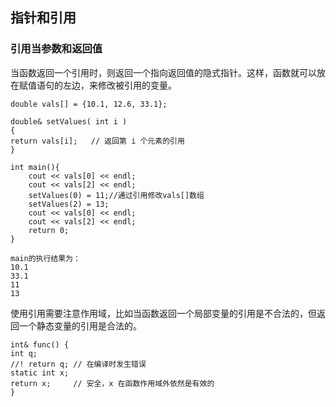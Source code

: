 ## 指针和引用

### 引用当参数和返回值
当函数返回一个引用时，则返回一个指向返回值的隐式指针。这样，函数就可以放在赋值语句的左边，来修改被引用的变量。

    double vals[] = {10.1, 12.6, 33.1};
 
    double& setValues( int i )
    {
    return vals[i];   // 返回第 i 个元素的引用
    }

    int main(){
        cout << vals[0] << endl;
        cout << vals[2] << endl;
        setValues(0) = 11;//通过引用修改vals[]数组
        setValues(2) = 13;
        cout << vals[0] << endl;
        cout << vals[2] << endl;
        return 0;
    }

    main的执行结果为：
    10.1
    33.1
    11
    13

使用引用需要注意作用域，比如当函数返回一个局部变量的引用是不合法的，但返回一个静态变量的引用是合法的。

    int& func() {
    int q;
    //! return q; // 在编译时发生错误
    static int x;
    return x;     // 安全，x 在函数作用域外依然是有效的
    }  